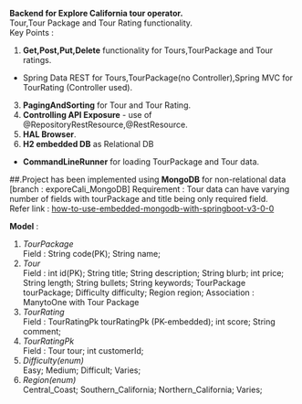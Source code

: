 **Backend for Explore California tour operator.** \
Tour,Tour Package and Tour Rating functionality. \
Key Points : 
1. **Get,Post,Put,Delete** functionality for Tours,TourPackage and Tour ratings. 
- Spring Data REST for Tours,TourPackage(no Controller),Spring MVC for TourRating (Controller used). 
3. **PagingAndSorting** for Tour and Tour Rating. 
4. **Controlling API Exposure** - use of @RepositoryRestResource,@RestResource. 
5. **HAL Browser**.
6. **H2 embedded DB** as Relational DB
- **CommandLineRunner** for loading TourPackage and Tour data.


##.Project has been implemented using **MongoDB** for non-relational data [branch : exporeCali_MongoDB]
Requirement : Tour data can have varying number of fields with tourPackage and title being only required field. \
Refer link : [how-to-use-embedded-mongodb-with-springboot-v3-0-0](doc:https://stackoverflow.com/questions/74734106/how-to-use-embedded-mongodb-with-springboot-v3-0-0)
  
**Model** :
1. *TourPackage* \
Field : String code(PK); String name;
2. *Tour* \
Field : int id(PK); String title; String description; String blurb; int price; String length; String bullets; String keywords; TourPackage tourPackage; Difficulty difficulty; Region region;
Association : ManytoOne with Tour Package
3. *TourRating* \
Field : TourRatingPk tourRatingPk (PK-embedded); int score; String comment;
4. *TourRatingPk* \
Field : Tour tour; int customerId;
6. *Difficulty(enum)* \
Easy; Medium; Difficult; Varies;
7. *Region(enum)* \
Central_Coast; Southern_California; Northern_California; Varies;
